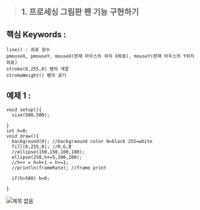 > ## 1. 프로세싱 그림판 펜 기능 구현하기
## 핵심 Keywords :
    line() : 좌표 함수
    pmouseX, pmouseY, mouseX(현재 마우스의 위치 X좌표), mouseY(현재 마우스의 Y위치 좌표)
    stroke(0,255,0) 펜의 색깔
    strokeWeight() 펜의 굵기
  

## 예제 1 : 
```processing
void setup(){
  size(500,500);
  
}
int h=0;
void draw(){
  background(0); //backgraound color 0=black 255=white
  fill(0,255,0); //R,G,B
  //ellipse(150,150,100,100);
  ellipse(250,h+=5,200,200);
  //h++ = h=h+1 = h+=1;
  //println(frameRate); //frame print
  
  if(h>500) h=0;
  
}
```


![제목 없음](https://user-images.githubusercontent.com/50895677/76850874-9d7a4400-688b-11ea-91d9-8172ca0e28cf.png)

